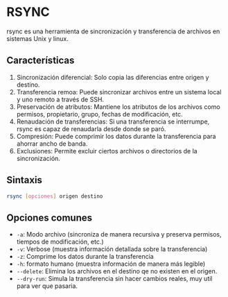 # RSYNC
rsync es una herramienta de sincronización y transferencia de archivos en sistemas Unix y linux.

## Características
1. Sincronización diferencial: Solo copia las diferencias entre origen y destino.
2. Transferencia remoa: Puede sincronizar archivos entre un sistema local y uno remoto a través de SSH.
3. Preservación de atributos: Mantiene los atributos de los archivos como permisos, propietario, grupo, fechas de modificación, etc.
4. Renaudación de transferencias: Si una transferencia se interrumpe, rsync es capaz de renaudarla desde donde se paró.
5. Compresión: Puede comprimir los datos durante la transferencia para ahorrar ancho de banda.
6. Exclusiones: Permite excluir ciertos archivos o directorios de la sincronización.

## Sintaxis
```bash
rsync [opciones] origen destino
```

## Opciones comunes
+ `-a`: Modo archivo (sincroniza de manera recursiva y preserva permisos, tiempos de modificación, etc.)
+ `-v`: Verbose (muestra información detallada sobre la transferencia)
+ `-z`: Comprime los datos durante la transferencia
+ `-h`: formato humano (muestra información de manera más legible)
+ `--delete`: Elimina los archivos en el destino qe no existen en el origen.
+ `--dry-run`: Simula la transferencia sin hacer cambios reales, muy util para ver que pasaria.

